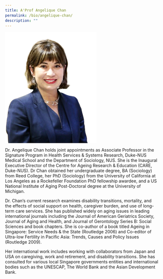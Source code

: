 ```yaml
---
title: A'Prof Angelique Chan
permalink: /bio/angelique-chan/
description: ""
---
```

<img src="/images/Bio/Board%20Oversight%20Committee/a-prof-angelique-chan.jpg" align="center" style="width:300px">

Dr. Angelique Chan holds joint appointments as Associate Professor in the Signature Program in Health Services &amp; Systems Research, Duke-NUS Medical School and the Department of Sociology, NUS. She is the Inaugural Executive Director of the Centre for Ageing Research &amp; Education (CARE, Duke-NUS). Dr Chan obtained her undergraduate degree, BA (Sociology) from Reed College, her PhD (Sociology) from the University of California at Los Angeles as a Rockefeller Foundation PhD fellowship awardee, and a US National Institute of Aging Post-Doctoral degree at the University of Michigan.

Dr. Chan‘s current research examines disability transitions, mortality, and the effects of social support on health, caregiver burden, and use of long-term care services. She has published widely on aging issues in leading international journals including the Journal of American Geriatrics Society, Journal of Aging and Health, and Journal of Gerontology Series B: Social Sciences and book chapters. She is co-author of a book titled Ageing in Singapore: Service Needs &amp; the State (Routledge 2006) and Co-editor of Ultra-low Fertility in Pacific Asia: Trends, Causes and Policy Issues (Routledge 2009).

Her international work includes working with collaborators from Japan and USA on caregiving, work and retirement, and disability transitions. She has consulted for various local Singapore governments entities and international bodies such as the UNESCAP, The World Bank and the Asian Development Bank.
